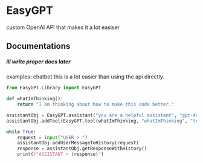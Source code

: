 # EasyGPT
custom OpenAI API that makes it a lot easiser

## Documentations
##### ill write proper docs later
examples: chatbot
this is a lot easier than using the api directly.
```python
from EasyGPT.Library import EasyGPT

def whatImThinking():
    return "I am thinking about how to make this code better."

assistantObj = EasyGPT.assistant("you are a helpful assistant", "gpt-4o-mini")
assistantObj.addTool(EasyGPT.tool(whatImThinking, "whatImThinking", "tells you what the user is thinking", []))

while True:
    request = input("USER > ")
    assistantObj.addUserMessageToHistory(request)
    response = assistantObj.getResponseWithHistory()
    print(f"ASSISTANT > {response}")
```
